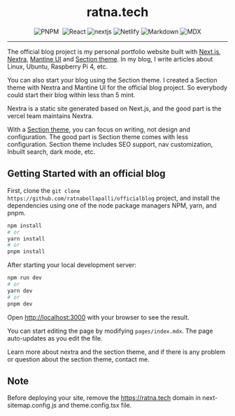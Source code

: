 <h1 align="center">ratna.tech</h1>

<div align="center">
    <img alt="PNPM" src="https://img.shields.io/badge/pnpm-%234a4a4a.svg?style=for-the-badge&logo=pnpm&logoColor=f69220">
    <img alt="" src="https://img.shields.io/badge/typescript-%23007ACC.svg?style=for-the-badge&logo=typescript&logoColor=white" >
    <img alt="React" src="https://img.shields.io/badge/react-%2320232a.svg?style=for-the-badge&logo=react&logoColor=%2361DAFB">
    <img alt="nextjs" src="https://img.shields.io/badge/Next-black?style=for-the-badge&logo=next.js&logoColor=white">
    <img alt="Netlify" src="https://img.shields.io/badge/netlify-%23000000.svg?style=for-the-badge&logo=netlify&logoColor=#00C7B7">
    <img alt="Markdown" src="https://img.shields.io/badge/markdown-%23000000.svg?style=for-the-badge&logo=markdown&logoColor=white">  
    <img alt="MDX" src="https://img.shields.io/badge/mdx-%23000000.svg?style=for-the-badge&logo=mdx&logoColor=fcb32c" />
</div>

---

The official blog project is my personal portfolio website built with [Next.js](https://nextjs.org/), [Nextra](https://nextra.site/), [Mantine UI](https://mantine.dev/) and [Section theme](https://section-theme-blog-docs.vercel.app/).
In my blog, I write articles about Linux, Ubuntu, Raspberry Pi 4, etc.

You can also start your blog using the Section theme. I created a Section theme with Nextra and Mantine UI for the official blog project. So everybody could start their blog within less than 5 mint. 

Nextra is a static site generated based on Next.js, and the good part is the vercel team maintains Nextra. 

With a [Section theme](https://section-theme-blog-docs.vercel.app/), you can focus on writing, not design and configuration. The good part is Section theme comes with less configuration. Section theme includes SEO support, nav customization, Inbuilt search, dark mode, etc.


## Getting Started with an official blog

First, clone the `git clone https://github.com/ratnabollapalli/officialblog` project, and install the dependencies using one of the node package managers NPM, yarn, and pnpm.

```bash
npm install
# or
yarn install
# or
pnpm install
```

After starting your local development server:


```bash
npm run dev
# or
yarn dev
# or
pnpm dev
```

Open [http://localhost:3000](http://localhost:3000) with your browser to see the result.

You can start editing the page by modifying `pages/index.mdx`. The page auto-updates as you edit the file.

Learn more about nextra and the section theme, and if there is any problem or question about the section theme, contact me.

## Note
Before deploying your site, remove the https://ratna.tech domain in next-sitemap.config.js and theme.config.tsx file. 
